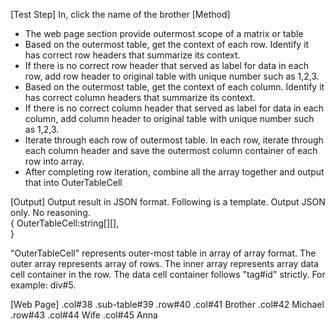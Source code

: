 [Test Step]
In, click the name of the brother
[Method]

* The web page section provide outermost scope of a matrix or table
* Based on the outermost table, get the context of each row. Identify it has correct row headers that summarize its context.
* If there is no correct row header that served as label for data in each row, add row header to original table with unique number such as 1,2,3.
* Based on the outermost table, get the context of each column. Identify it has correct column headers that summarize its context.
* If there is no correct column header that served as label for data in each column, add column header to original table with unique number such as 1,2,3.
* Iterate through each row of outermost table. In each row, iterate through each column header and save the outermost column container of each row into array.
* After completing row iteration, combine all the array together and output that into OuterTableCell

[Output]
Output result in JSON format. Following is a template. Output JSON only. No reasoning.  
{
OuterTableCell:string[][],  
}  

"OuterTableCell" represents outer-most table in array of array format. The outer array represents array of rows. The inner array represents array data cell container in the row. The data cell container follows "tag#id" strictly. For example: div#5.

[Web Page]
.col#38
    .sub-table#39
        .row#40
            .col#41 Brother
            .col#42 Michael
        .row#43
            .col#44 Wife
            .col#45 Anna